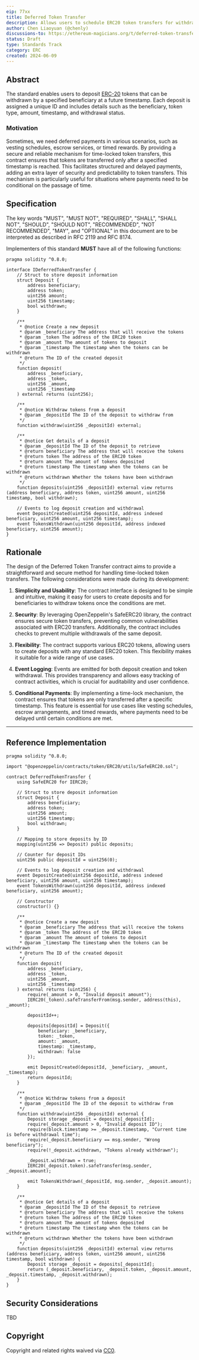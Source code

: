 ```yaml
---
eip: 77xx
title: Deferred Token Transfer
description: Allows users to schedule ERC20 token transfers for withdrawal at a specified future time, enabling time-locked payments.
author: Chen Liaoyuan (@chenly)
discussions-to: https://ethereum-magicians.org/t/deferred-token-transfer/20245
status: Draft
type: Standards Track
category: ERC
created: 2024-06-09
---
```


## Abstract

The standard enables users to deposit [ERC-20](./eip-20.md) tokens that can be withdrawn by a specified beneficiary at a future timestamp. Each deposit is assigned a unique ID and includes details such as the beneficiary, token type, amount, timestamp, and withdrawal status. 

### Motivation

Sometimes, we need deferred payments in various scenarios, such as vesting schedules, escrow services, or timed rewards. By providing a secure and reliable mechanism for time-locked token transfers, this contract ensures that tokens are transferred only after a specified timestamp is reached. This facilitates structured and delayed payments, adding an extra layer of security and predictability to token transfers. This mechanism is particularly useful for situations where payments need to be conditional on the passage of time.

## Specification

The key words "MUST", "MUST NOT", "REQUIRED", "SHALL", "SHALL NOT", "SHOULD", "SHOULD NOT", "RECOMMENDED", "NOT RECOMMENDED", "MAY", and "OPTIONAL" in this document are to be interpreted as described in RFC 2119 and RFC 8174.

Implementers of this standard **MUST** have all of the following functions:

```solidity
pragma solidity ^0.8.0;

interface IDeferredTokenTransfer {
    // Struct to store deposit information
    struct Deposit {
        address beneficiary;
        address token;
        uint256 amount;
        uint256 timestamp;
        bool withdrawn;
    }

    /**
     * @notice Create a new deposit
     * @param _beneficiary The address that will receive the tokens
     * @param _token The address of the ERC20 token
     * @param _amount The amount of tokens to deposit
     * @param _timestamp The timestamp when the tokens can be withdrawn
     * @return The ID of the created deposit
     */
    function deposit(
        address _beneficiary,
        address _token,
        uint256 _amount,
        uint256 _timestamp
    ) external returns (uint256);

    /**
     * @notice Withdraw tokens from a deposit
     * @param _depositId The ID of the deposit to withdraw from
     */
    function withdraw(uint256 _depositId) external;

    /**
     * @notice Get details of a deposit
     * @param _depositId The ID of the deposit to retrieve
     * @return beneficiary The address that will receive the tokens
     * @return token The address of the ERC20 token
     * @return amount The amount of tokens deposited
     * @return timestamp The timestamp when the tokens can be withdrawn
     * @return withdrawn Whether the tokens have been withdrawn
     */
    function deposits(uint256 _depositId) external view returns (address beneficiary, address token, uint256 amount, uint256 timestamp, bool withdrawn);

    // Events to log deposit creation and withdrawal
    event DepositCreated(uint256 depositId, address indexed beneficiary, uint256 amount, uint256 timestamp);
    event TokensWithdrawn(uint256 depositId, address indexed beneficiary, uint256 amount);
}
```

## Rationale

The design of the Deferred Token Transfer contract aims to provide a straightforward and secure method for handling time-locked token transfers. The following considerations were made during its development:

1. **Simplicity and Usability**: The contract interface is designed to be simple and intuitive, making it easy for users to create deposits and for beneficiaries to withdraw tokens once the conditions are met.

2. **Security**: By leveraging OpenZeppelin's SafeERC20 library, the contract ensures secure token transfers, preventing common vulnerabilities associated with ERC20 transfers. Additionally, the contract includes checks to prevent multiple withdrawals of the same deposit.

3. **Flexibility**: The contract supports various ERC20 tokens, allowing users to create deposits with any standard ERC20 token. This flexibility makes it suitable for a wide range of use cases.

4. **Event Logging**: Events are emitted for both deposit creation and token withdrawal. This provides transparency and allows easy tracking of contract activities, which is crucial for auditability and user confidence.

5. **Conditional Payments**: By implementing a time-lock mechanism, the contract ensures that tokens are only transferred after a specific timestamp. This feature is essential for use cases like vesting schedules, escrow arrangements, and timed rewards, where payments need to be delayed until certain conditions are met.

---

## Reference Implementation

```solidity
pragma solidity ^0.8.0;

import "@openzeppelin/contracts/token/ERC20/utils/SafeERC20.sol";

contract DeferredTokenTransfer {
    using SafeERC20 for IERC20;

    // Struct to store deposit information
    struct Deposit {
        address beneficiary;
        address token;
        uint256 amount;
        uint256 timestamp;
        bool withdrawn;
    }

    // Mapping to store deposits by ID
    mapping(uint256 => Deposit) public deposits;

    // Counter for deposit IDs
    uint256 public depositId = uint256(0);

    // Events to log deposit creation and withdrawal
    event DepositCreated(uint256 depositId, address indexed beneficiary, uint256 amount, uint256 timestamp);
    event TokensWithdrawn(uint256 depositId, address indexed beneficiary, uint256 amount);

    // Constructor
    constructor() {}

    /**
     * @notice Create a new deposit
     * @param _beneficiary The address that will receive the tokens
     * @param _token The address of the ERC20 token
     * @param _amount The amount of tokens to deposit
     * @param _timestamp The timestamp when the tokens can be withdrawn
     * @return The ID of the created deposit
     */
    function deposit(
        address _beneficiary,
        address _token,
        uint256 _amount,
        uint256 _timestamp
    ) external returns (uint256) {
        require(_amount > 0, "Invalid deposit amount");
        IERC20(_token).safeTransferFrom(msg.sender, address(this), _amount);

        depositId++;

        deposits[depositId] = Deposit({
            beneficiary: _beneficiary,
            token: _token,
            amount: _amount,
            timestamp: _timestamp,
            withdrawn: false
        });

        emit DepositCreated(depositId, _beneficiary, _amount, _timestamp);
        return depositId;
    }

    /**
     * @notice Withdraw tokens from a deposit
     * @param _depositId The ID of the deposit to withdraw from
     */
    function withdraw(uint256 _depositId) external {
        Deposit storage _deposit = deposits[_depositId];
        require(_deposit.amount > 0, "Invalid deposit ID");
        require(block.timestamp >= _deposit.timestamp, "Current time is before withdrawal time");
        require(_deposit.beneficiary == msg.sender, "Wrong beneficiary");
        require(!_deposit.withdrawn, "Tokens already withdrawn");

        _deposit.withdrawn = true;
        IERC20(_deposit.token).safeTransfer(msg.sender, _deposit.amount);

        emit TokensWithdrawn(_depositId, msg.sender, _deposit.amount);
    }

    /**
     * @notice Get details of a deposit
     * @param _depositId The ID of the deposit to retrieve
     * @return beneficiary The address that will receive the tokens
     * @return token The address of the ERC20 token
     * @return amount The amount of tokens deposited
     * @return timestamp The timestamp when the tokens can be withdrawn
     * @return withdrawn Whether the tokens have been withdrawn
     */
    function deposits(uint256 _depositId) external view returns (address beneficiary, address token, uint256 amount, uint256 timestamp, bool withdrawn) {
        Deposit storage _deposit = deposits[_depositId];
        return (_deposit.beneficiary, _deposit.token, _deposit.amount, _deposit.timestamp, _deposit.withdrawn);
    }
}
```

## Security Considerations

TBD

## Copyright

Copyright and related rights waived via [CC0](../LICENSE.md).
